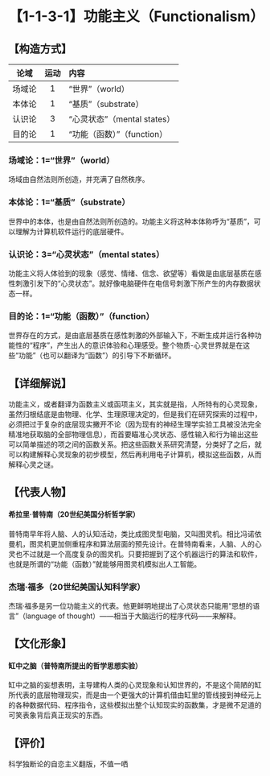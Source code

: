 # 【1-1-3-1】功能主义（Functionalism）
## 【构造方式】
| 论域 | 运动           | 内容 |
|:----:|:----------------:|:-----|
| 场域论   | 1|  “世界”（world）  |
| 本体论   | 1|  “基质”（substrate）  |
| 认识论   | 3|  “心灵状态”（mental states）  |
| 目的论   | 1|  “功能（函数）”（function）  |

### 场域论：1=“世界”（world）
场域由自然法则所创造，并充满了自然秩序。
### 本体论：1=“基质”（substrate）
世界中的本体，也是由自然法则所创造的。功能主义将这种本体称呼为“基质”，可以理解为计算机软件运行的底层硬件。
### 认识论：3=“心灵状态”（mental states）
功能主义将人体验到的现象（感觉、情绪、信念、欲望等）看做是由底层基质在感性刺激引发下的“心灵状态”。就好像电脑硬件在电信号刺激下所产生的内存数据状态一样。
### 目的论：1=“功能（函数）”（function）
世界存在的方式，是由底层基质在感性刺激的外部输入下，不断生成并运行各种功能性的“程序”，产生出人的意识体验和心理感受。整个物质-心灵世界就是在这些“功能”（也可以翻译为“函数”）的引导下不断循环。
## 【详细解说】
功能主义，或者翻译为函数主义或函项主义，其实就是指，人所特有的心灵现象，虽然归根结底是由物理、化学、生理原理决定的，但是我们在研究探索的过程中，必须把过于复杂的底层现实撇开不论（因为现有的神经生理学实验工具被没法完全精准地获取脑的全部物理信息），而首要瞄准心灵状态、感性输入和行为输出这些可以简单描述的项之间的函数关系。把这些函数关系研究清楚，分类好了之后，就可以构建解释心灵现象的初步模型，然后再利用电子计算机，模拟这些函数，从而解释心灵之谜。

## 【代表人物】
#### 希拉里·普特南（20世纪美国分析哲学家）

普特南早年将人脑、人的认知活动，类比成图灵型电脑，又叫图灵机。相比冯诺依曼机，图灵机更加侧重程序和算法层面的预先设计。在普特南看来，人脑、人的心灵也不过就是一个高度复杂的图灵机。只要把握到了这个机器运行的算法和软件，也就是所谓的“功能（函数）”就能够用图灵机模拟出人工智能。

### 杰瑞·福多（20世纪美国认知科学家）

杰瑞·福多是另一位功能主义的代表。他更鲜明地提出了心灵状态只能用“思想的语言”（language of thought）——相当于大脑运行的程序代码——来解释。

## 【文化形象】
#### 缸中之脑（普特南所提出的哲学思想实验）
缸中之脑的妄想表明，主导建构人类的心灵现象和认知世界的，不是这个简陋的缸所代表的底层物理现实，而是由一个更强大的计算机借由缸里的管线接到神经元上的各种数据代码、程序指令，这些模拟出整个认知现实的函数集，才是微不足道的可笑表象背后真正现实的东西。
## 【评价】
科学独断论的自恋主义翻版，不值一哂
